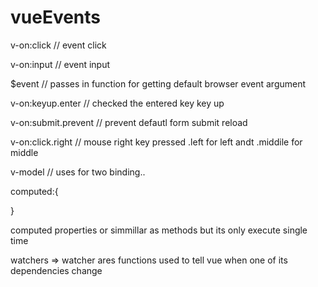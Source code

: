 # vueEvents

v-on:click // event click

v-on:input // event input

$event // passes in function for getting default browser event argument  

v-on:keyup.enter // checked the entered key key up

v-on:submit.prevent // prevent defautl form submit reload

v-on:click.right // mouse right key pressed .left for left andt .middile for middle

v-model // uses for two binding..

computed:{

}

computed properties or simmillar as methods but its only execute single time

watchers => watcher ares functions used to tell vue when one of its dependencies change
